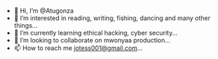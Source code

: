- 👋 Hi, I’m @Atugonza
- 👀 I’m interested in reading, writing, fishing, dancing and many other things...
- 🌱 I’m currently learning ethical hacking, cyber security...
- 💞️ I’m looking to collaborate on mwonyaa production...
- 📫 How to reach me jotess001@gmail.com...

<!---
Atogonza/Atogonza is a ✨ special ✨ repository because its `README.md` (this file) appears on your GitHub profile.
You can click the Preview link to take a look at your changes.
--->
